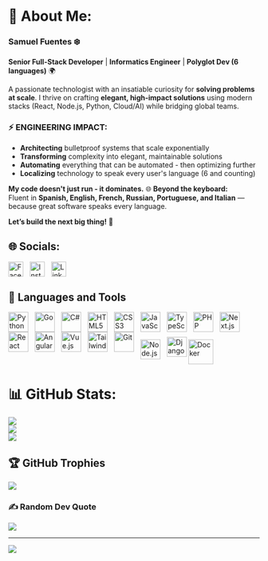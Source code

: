 
# 💫 About Me:

### **Samuel Fuentes** ❄️  
**Senior Full-Stack Developer** | **Informatics Engineer** | **Polyglot Dev (6 languages)** 🌍  

A passionate technologist with an insatiable curiosity for **solving problems at scale**. I thrive on crafting **elegant, high-impact solutions** using modern stacks (React, Node.js, Python, Cloud/AI) while bridging global teams.  

### ⚡ ENGINEERING IMPACT:
- **Architecting** bulletproof systems that scale exponentially 
- **Transforming** complexity into elegant, maintainable solutions
- **Automating** everything that can be automated - then optimizing further
- **Localizing** technology to speak every user's language (6 and counting)

**My code doesn't just run - it dominates.**
🌐 **Beyond the keyboard:**  
Fluent in **Spanish, English, French, Russian, Portuguese, and Italian** — because great software speaks every language.  

**Let’s build the next big thing!** 🚀 
<br/>

## 🌐 Socials:

[<img align="left" src="https://cdn.jsdelivr.net/gh/devicons/devicon@latest/icons/facebook/facebook-original.svg" alt="Facebook" width="30" height="30" style="padding-right:10px;"/>](https://www.facebook.com/samuelgenius1034?mibextid=ZbWKwL)
[<img align="left" src="https://cdn.iconscout.com/icon/free/png-512/free-instagram-logo-icon-download-in-svg-png-gif-file-formats--social-media-pack-logos-icons-1583142.png?f=webp&w=256" alt="Instagram" width="30" height="30" style="padding-right:10px;"/>](https://instagram.com/samuelgenius1034?igshid=MzNlNGNkZWQ4Mg==)
[<img align="left" src="https://cdn.jsdelivr.net/gh/devicons/devicon/icons/linkedin/linkedin-original.svg" alt="LinkedIn" width="30" height="30" style="padding-right:10px;"/>](https://www.linkedin.com/in/samuelgenius/)
<br clear="both"/>



## 🧰 Languages and Tools

<img align="left" src="https://cdn.jsdelivr.net/gh/devicons/devicon/icons/python/python-original.svg" alt="Python" width="40" height="40" style="padding-right:10px;"/>
<img align="left" src="https://cdn.jsdelivr.net/gh/devicons/devicon/icons/go/go-original.svg" alt="Go" width="40" height="40" style="padding-right:10px;"/>
<img align="left" src="https://cdn.jsdelivr.net/gh/devicons/devicon/icons/csharp/csharp-original.svg" alt="C#" width="40" height="40" style="padding-right:10px;"/>
<img align="left" src="https://cdn.jsdelivr.net/gh/devicons/devicon/icons/html5/html5-original.svg" alt="HTML5" width="40" height="40" style="padding-right:10px;"/>
<img align="left" src="https://cdn.jsdelivr.net/gh/devicons/devicon/icons/css3/css3-original.svg" alt="CSS3" width="40" height="40" style="padding-right:10px;"/>
<img align="left" src="https://cdn.jsdelivr.net/gh/devicons/devicon/icons/javascript/javascript-original.svg" alt="JavaScript" width="40" height="40" style="padding-right:10px;"/>
<img align="left" src="https://cdn.jsdelivr.net/gh/devicons/devicon/icons/typescript/typescript-original.svg" alt="TypeScript" width="40" height="40" style="padding-right:10px;"/>
<img align="left" src="https://cdn.jsdelivr.net/gh/devicons/devicon/icons/php/php-original.svg" alt="PHP" width="40" height="40" style="padding-right:10px;"/>
<img align="left" src="https://cdn.jsdelivr.net/gh/devicons/devicon/icons/nextjs/nextjs-original.svg" alt="Next.js" width="40" height="40" style="padding-right:10px;"/>
<img align="left" src="https://cdn.jsdelivr.net/gh/devicons/devicon/icons/react/react-original.svg" alt="React" width="40" height="40" style="padding-right:10px;"/>
<img align="left" src="https://cdn.jsdelivr.net/gh/devicons/devicon/icons/angularjs/angularjs-original.svg" alt="Angular" width="40" height="40" style="padding-right:10px;"/>
<img align="left" src="https://cdn.jsdelivr.net/gh/devicons/devicon/icons/vuejs/vuejs-original.svg" alt="Vue.js" width="40" height="40" style="padding-right:10px;"/>
<img align="left" src="https://cdn.jsdelivr.net/gh/devicons/devicon@latest/icons/tailwindcss/tailwindcss-original.svg" alt="Tailwind" width="40" height="40" style="padding-right:10px;"/>
<img align="left" src="https://cdn.jsdelivr.net/gh/devicons/devicon@latest/icons/git/git-original.svg" alt="Git" width="40" height="40" style="padding-right:10px;"/>
<img align="left" src="https://cdn.jsdelivr.net/gh/devicons/devicon/icons/nodejs/nodejs-original.svg" alt="Node.js" width="40" height="40" style="padding-right:10px; margin-top: 15px;"/>
<img align="left" src="https://cdn.jsdelivr.net/gh/devicons/devicon/icons/django/django-plain.svg" alt="Django" width="40" height="40" style="max-width: 100%;margin-top: 10px;"/>
<img align="left" src="https://cdn.jsdelivr.net/gh/devicons/devicon@latest/icons/docker/docker-original.svg" alt="Docker" width="50" height="50" style="padding-right:10px; margin-top: 15px;"/>

<br/>
          

<br clear="both"/>

# 📊 GitHub Stats:
![](https://github-readme-stats.vercel.app/api?username=samuel1034&theme=radical&hide_border=true&include_all_commits=true&count_private=true&cache_seconds=0)<br/>
![](https://github-readme-streak-stats.herokuapp.com/?user=samuel1034&theme=radical&hide_border=true&cache_seconds=0)<br/>
![](https://github-readme-stats.vercel.app/api/top-langs/?username=samuel1034&theme=radical&hide_border=true&include_all_commits=true&count_private=true&layout=compact&cache_seconds=0)<br/>




## 🏆 GitHub Trophies
![](https://github-profile-trophy.vercel.app/?username=samuel1034&theme=radical&no-frame=false&no-bg=true&margin-w=4)

### ✍️ Random Dev Quote
![](https://quotes-github-readme.vercel.app/api?type=horizontal&theme=radical)

---
[![](https://visitcount.itsvg.in/api?id=samuel1034&icon=0&color=0)](https://visitcount.itsvg.in)

<!-- Proudly created with GPRM ( https://gprm.itsvg.in ) -->

<!--
**samuel1034/samuel1034** is a ✨ _special_ ✨ repository because its `README.md` (this file) appears on your GitHub profile.

Here are some ideas to get you started:

- 🔭 I’m currently working on ...
- 🌱 I’m currently learning ...
- 👯 I’m looking to collaborate on ...
- 🤔 I’m looking for help with ...
- 💬 Ask me about ...
- 📫 How to reach me: ...
- 😄 Pronouns: ...
- ⚡ Fun fact: ...
-->
